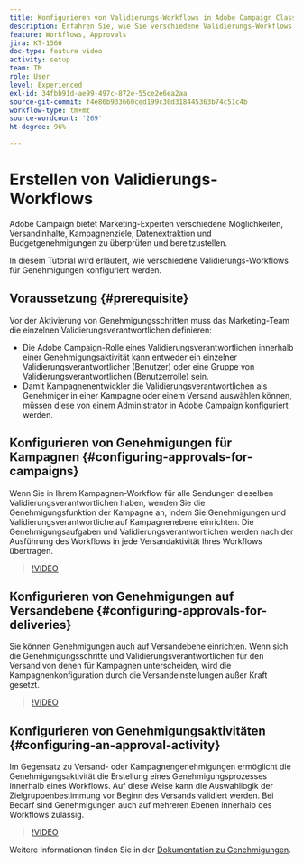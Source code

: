 ```yaml
---
title: Konfigurieren von Validierungs-Workflows in Adobe Campaign Classic
description: Erfahren Sie, wie Sie verschiedene Validierungs-Workflows konfigurieren.
feature: Workflows, Approvals
jira: KT-1566
doc-type: feature video
activity: setup
team: TM
role: User
level: Experienced
exl-id: 34fbb91d-ae99-497c-872e-55ce2e6ea2aa
source-git-commit: f4e86b933660ced199c30d318445363b74c51c4b
workflow-type: tm+mt
source-wordcount: '269'
ht-degree: 96%

---
```



# Erstellen von Validierungs-Workflows

Adobe Campaign bietet Marketing-Experten verschiedene Möglichkeiten, Versandinhalte, Kampagnenziele, Datenextraktion und Budgetgenehmigungen zu überprüfen und bereitzustellen.

In diesem Tutorial wird erläutert, wie verschiedene Validierungs-Workflows für Genehmigungen konfiguriert werden.

## Voraussetzung {#prerequisite}

Vor der Aktivierung von Genehmigungsschritten muss das Marketing-Team die einzelnen Validierungsverantwortlichen definieren:

* Die Adobe Campaign-Rolle eines Validierungsverantwortlichen innerhalb einer Genehmigungsaktivität kann entweder ein einzelner Validierungsverantwortlicher (Benutzer) oder eine Gruppe von Validierungsverantwortlichen (Benutzerrolle) sein.
* Damit Kampagnenentwickler die Validierungsverantwortlichen als Genehmiger in einer Kampagne oder einem Versand auswählen können, müssen diese von einem Administrator in Adobe Campaign konfiguriert werden.

## Konfigurieren von Genehmigungen für Kampagnen  {#configuring-approvals-for-campaigns}

Wenn Sie in Ihrem Kampagnen-Workflow für alle Sendungen dieselben Validierungsverantwortlichen haben, wenden Sie die Genehmigungsfunktion der Kampagne an, indem Sie Genehmigungen und Validierungsverantwortliche auf Kampagnenebene einrichten. Die Genehmigungsaufgaben und Validierungsverantwortlichen werden nach der Ausführung des Workflows in jede Versandaktivität Ihres Workflows übertragen.

>[!VIDEO](https://video.tv.adobe.com/v/25175?quality=12&learn=on)

## Konfigurieren von Genehmigungen auf Versandebene   {#configuring-approvals-for-deliveries}

Sie können Genehmigungen auch auf Versandebene einrichten. Wenn sich die Genehmigungsschritte und Validierungsverantwortlichen für den Versand von denen für Kampagnen unterscheiden, wird die Kampagnenkonfiguration durch die Versandeinstellungen außer Kraft gesetzt.

>[!VIDEO](https://video.tv.adobe.com/v/25176?quality=12&learn=on)

## Konfigurieren von Genehmigungsaktivitäten   {#configuring-an-approval-activity}

Im Gegensatz zu Versand- oder Kampagnengenehmigungen ermöglicht die Genehmigungsaktivität die Erstellung eines Genehmigungsprozesses innerhalb eines Workflows. Auf diese Weise kann die Auswahllogik der Zielgruppenbestimmung vor Beginn des Versands validiert werden. Bei Bedarf sind Genehmigungen auch auf mehreren Ebenen innerhalb des Workflows zulässig.

>[!VIDEO](https://video.tv.adobe.com/v/25174?quality=12&learn=on)

Weitere Informationen finden Sie in der [Dokumentation zu Genehmigungen](https://experienceleague.adobe.com/docs/campaign-classic/using/automating-with-workflows/flow-control-activities/approval.html?lang=de).
